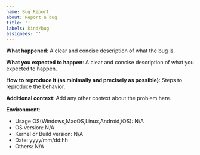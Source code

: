 ```yaml
---
name: Bug Report
about: Report a bug
title: ''
labels: kind/bug
assignees: ''
---
```


<!-- Make sure that you visit our User Guide at https://kubevirt.io/user-guide.
-->

**What happened**:
A clear and concise description of what the bug is.

**What you expected to happen**:
A clear and concise description of what you expected to happen.

**How to reproduce it (as minimally and precisely as possible)**:
Steps to reproduce the behavior.

**Additional context**:
Add any other context about the problem here.

**Environment**:
- Usage OS(Windows,MacOS,Linux,Android,iOS): N/A
- OS version: N/A
- Kernel or Build version: N/A
- Date: yyyy/mm/dd:hh
- Others: N/A
